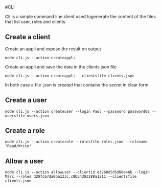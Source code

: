 #CLI

Cli is a simple command line client used togenerate the content of the files that list user, roles and clients.

## Create a client

Create an appli and expose the result on output
```
node cli.js --action createappli
```

Create an appli and save the data in the clients.json file
```
node cli.js --action createappli --clientsfile clients.json
```

In both case a file <clientid>.json is created that contains the secret in clear form

## Create a user

```
node cli.js --action createuser --login Paul --password password02 --usersfile users.json
```

## Create a role
```
node cli.js --action createrole --rolesfile roles.json --rolename "Read/Write"
```

## Allow a user
```
node cli.js --action allowuser --clientid e3268d5d5d68a46b --login Marc --roles d29fc67da0ba133c,c0b54393289a1a11 --clientsfile clients.json
```
